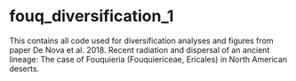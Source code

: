 # fouq_diversification_1

This contains all code used for diversification analyses and figures from paper De Nova et al. 2018. Recent radiation and dispersal of an ancient lineage: The case of Fouquieria (Fouquiericeae, Ericales) in North American deserts.
